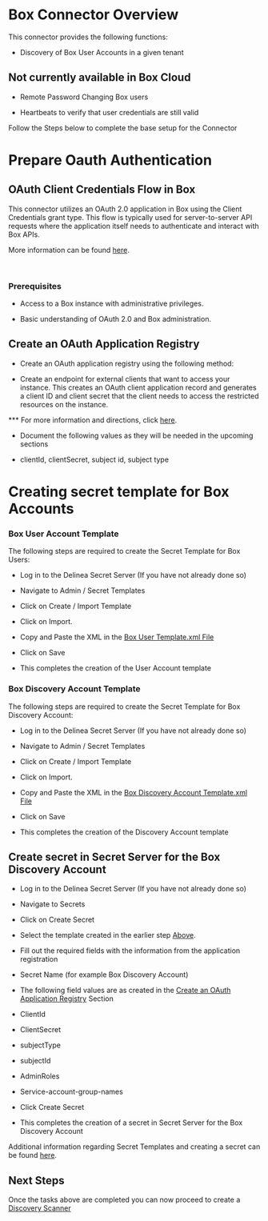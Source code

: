 # Box Connector Overview

  

This connector provides the following functions:

  

- Discovery of Box User Accounts in a given tenant

  

## Not currently available in Box Cloud

  

- Remote Password Changing Box users

- Heartbeats to verify that user credentials are still valid

  

Follow the Steps below to complete the base setup for the Connector

  

# Prepare Oauth Authentication

  

## OAuth Client Credentials Flow in Box

  

This connector utilizes an OAuth 2.0 application in Box using the Client Credentials grant type. This flow is typically used for server-to-server API requests where the application itself needs to authenticate and interact with Box APIs.

More information can be found [here](https://developer.box.com/guides/authentication/oauth2/).

​

### Prerequisites

  

- Access to a Box instance with administrative privileges.

- Basic understanding of OAuth 2.0 and Box administration.

  

## Create an OAuth Application Registry

  

- Create an OAuth application registry using the following method:

- Create an endpoint for external clients that want to access your instance. This creates an OAuth client application record and generates a client ID and client secret that the client needs to access the restricted resources on the instance.

  

*** For more information and directions, click [here](https://developer.box.com/guides/authentication/oauth2/oauth2-setup/).

  

- Document the following values as they will be needed in the upcoming sections

- clientId, clientSecret, subject id, subject type

  

# Creating secret template for Box Accounts

  

### Box User Account Template

  

The following steps are required to create the Secret Template for Box Users:

  

- Log in to the Delinea Secret Server (If you have not already done so)

- Navigate to Admin / Secret Templates

- Click on Create / Import Template

- Click on Import.

- Copy and Paste the XML in the [Box User Template.xml File](./Templates/Box%20User%20Account.xml)

- Click on Save

- This completes the creation of the User Account template

  

### Box Discovery Account Template

  

The following steps are required to create the Secret Template for Box Discovery Account:

  

- Log in to the Delinea Secret Server (If you have not already done so)

- Navigate to Admin / Secret Templates

- Click on Create / Import Template

- Click on Import.

- Copy and Paste the XML in the [Box Discovery Account Template.xml File](./Templates/Box%20Discovery%20Account.xml)

- Click on Save

- This completes the creation of the Discovery Account template

  
  

## Create secret in Secret Server for the Box Discovery Account

- Log in to the Delinea Secret Server (If you have not already done so)

- Navigate to Secrets

- Click on Create Secret

- Select the template created in the earlier step [Above](#Box-discovery-account-template).

- Fill out the required fields with the information from the application registration

- Secret Name (for example Box Discovery Account)

- The following field values are as created in the [Create an OAuth Application Registry](#create-an-oauth-application-registry) Section

- ClientId

- ClientSecret

- subjectType

- subjectId

- AdminRoles

- Service-account-group-names

- Click Create Secret

- This completes the creation of a secret in Secret Server for the Box Discovery Account

  

Additional information regarding Secret Templates and creating a secret can be found [here](./Templates/readme.md).

  

## Next Steps

  

Once the tasks above are completed you can now proceed to create a [Discovery Scanner](./Discovery/readme.md)